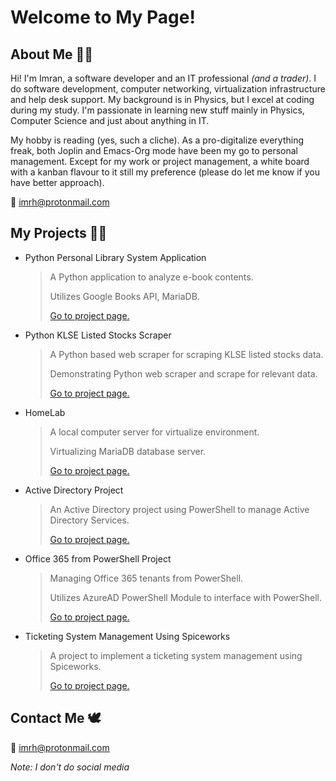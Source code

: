 # Welcome to My Page!

## About Me 🙋‍♂️
Hi! I'm Imran, a software developer and an IT professional *(and a trader)*. I do software development, computer networking, virtualization infrastructure and help desk support. My background is in Physics, but I excel at coding during my study. I'm passionate in learning new stuff mainly in Physics, Computer Science and just about anything in IT.

My hobby is reading (yes, such a cliche). As a pro-digitalize everything freak, both Joplin and Emacs-Org mode have been my go to personal management. Except for my work or project management, a white board with a kanban flavour to it still my preference (please do let me know if you have better approach).

📧 imrh@protonmail.com

## My Projects 👨‍💻
- Python Personal Library System Application
  > A Python application to analyze e-book contents.
  >
  > Utilizes Google Books API, MariaDB.
  >
  > [Go to project page.](https://git.io/Jt4ql)
- Python KLSE Listed Stocks Scraper
  > A Python based web scraper for scraping KLSE listed stocks data.
  >
  > Demonstrating Python web scraper and scrape for relevant data.
  >
  > [Go to project page.](https://git.io/Jt4qR)
- HomeLab
  > A local computer server for virtualize environment.
  >
  > Virtualizing MariaDB database server.
  >
  > [Go to project page.](https://git.io/Jt4q0)
- Active Directory Project
  > An Active Directory project using PowerShell to manage Active Directory Services.
  >
  > [Go to project page.](https://git.io/Jt4qz)
- Office 365 from PowerShell Project
  > Managing Office 365 tenants from PowerShell.
  >
  > Utilizes AzureAD PowerShell Module to interface with PowerShell.
  >
  > [Go to project page.](https://git.io/Jt4q2)
- Ticketing System Management Using Spiceworks
  > A project to implement a ticketing system management using Spiceworks.
  > 
  > [Go to project page.](https://git.io/Jt4qa)

## Contact Me 🕊
📧 imrh@protonmail.com

*Note: I don't do social media*
